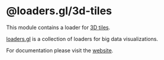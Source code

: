 # @loaders.gl/3d-tiles

This module contains a loader for [3D tiles](https://github.com/AnalyticalGraphicsInc/3d-tiles).

[loaders.gl](https://loaders.gl/docs) is a collection of loaders for big data visualizations.

For documentation please visit the [website](https://loaders.gl).
